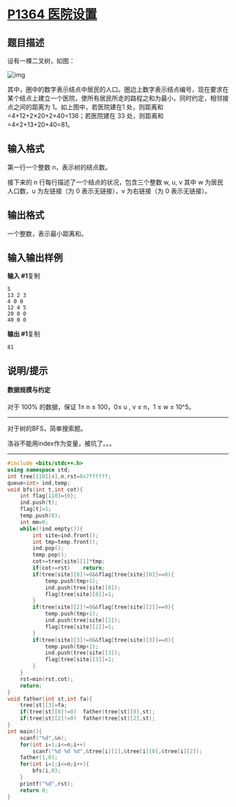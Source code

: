 # [P1364 医院设置](https://www.luogu.com.cn/problem/P1364)

## 题目描述

设有一棵二叉树，如图：

![img](https://cdn.luogu.com.cn/upload/pic/166.png)

其中，圈中的数字表示结点中居民的人口。圈边上数字表示结点编号，现在要求在某个结点上建立一个医院，使所有居民所走的路程之和为最小，同时约定，相邻接点之间的距离为 1。如上图中，若医院建在1 处，则距离和 =4+12+2×20+2×40=136；若医院建在 33 处，则距离和 =4×2+13+20+40=81。

## 输入格式

第一行一个整数 n，表示树的结点数。

接下来的 n 行每行描述了一个结点的状况，包含三个整数 w, u, v 其中 w 为居民人口数，u 为左链接（为 0 表示无链接），v 为右链接（为 0 表示无链接）。

## 输出格式

一个整数，表示最小距离和。

## 输入输出样例

**输入 #1**复制

```
5						
13 2 3
4 0 0
12 4 5
20 0 0
40 0 0
```

**输出 #1**复制

```
81
```

## 说明/提示

#### 数据规模与约定

对于 100% 的数据，保证 1≤ n ≤ 100，0≤ u , v ≤ n，1 ≤ w ≤ 10^5。



***

对于树的BFS，简单搜索题。

洛谷不能用index作为变量，被坑了。。。

***



```c++
#include <bits/stdc++.h>
using namespace std;
int tree[110][4],n,rst=0x7ffffff;
queue<int> ind,temp;
void bfs(int t,int cot){
	int flag[110]={0};
	ind.push(t);
	flag[t]=1;
	temp.push(0);
	int mm=0;
	while(!ind.empty()){
		int site=ind.front();
		int tmp=temp.front();
		ind.pop();
		temp.pop();
		cot+=tree[site][1]*tmp;
		if(cot>=rst)	return;
		if(tree[site][0]!=0&&flag[tree[site][0]]==0){
			temp.push(tmp+1);
			ind.push(tree[site][0]);
			flag[tree[site][0]]=1;
		}	
		if(tree[site][2]!=0&&flag[tree[site][2]]==0){
			temp.push(tmp+1);
			ind.push(tree[site][2]);
			flag[tree[site][2]]=1;
		}	
		if(tree[site][3]!=0&&flag[tree[site][3]]==0){
			temp.push(tmp+1);
			ind.push(tree[site][3]);
			flag[tree[site][3]]=1;
		}	
	}
	rst=min(rst,cot);
	return;
}
void father(int st,int fa){
	tree[st][3]=fa;
	if(tree[st][0]!=0)	father(tree[st][0],st);
	if(tree[st][2]!=0)	father(tree[st][2],st);
}
int main(){
    scanf("%d",&n);
    for(int i=1;i<=n;i++)
    	scanf("%d %d %d",&tree[i][1],&tree[i][0],&tree[i][2]);
    father(1,0);
    for(int i=1;i<=n;i++){
    	bfs(i,0);
	}
	printf("%d",rst);
    return 0;
}
```

